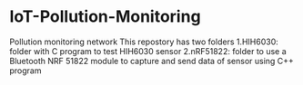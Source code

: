 # IoT-Pollution-Monitoring
Pollution monitoring network
This repostory has two folders
1.HIH6030: folder with C program to test HIH6030 sensor
2.nRF51822: folder to use a Bluetooth NRF 51822 module to capture and send data of sensor using C++ program
